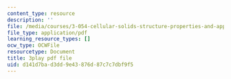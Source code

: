 ```yaml
---
content_type: resource
description: ''
file: /media/courses/3-054-cellular-solids-structure-properties-and-applications-spring-2015/d141d7bad3dd9e43876d87c7c7dbf9f5_LzA1OqHY68M.pdf
file_type: application/pdf
learning_resource_types: []
ocw_type: OCWFile
resourcetype: Document
title: 3play pdf file
uid: d141d7ba-d3dd-9e43-876d-87c7c7dbf9f5
---
```

